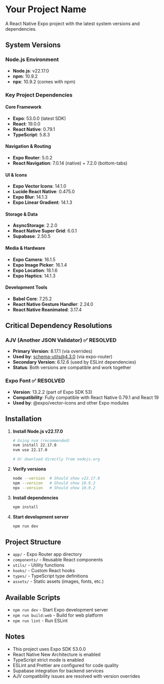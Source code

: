 # Your Project Name

A React Native Expo project with the latest system versions and dependencies.

## System Versions

### Node.js Environment
- **Node.js**: v22.17.0
- **npm**: 10.9.2
- **npx**: 10.9.2 (comes with npm)

### Key Project Dependencies

#### Core Framework
- **Expo**: 53.0.0 (latest SDK)
- **React**: 19.0.0
- **React Native**: 0.79.1
- **TypeScript**: 5.8.3

#### Navigation & Routing
- **Expo Router**: 5.0.2
- **React Navigation**: 7.0.14 (native) + 7.2.0 (bottom-tabs)

#### UI & Icons
- **Expo Vector Icons**: 14.1.0
- **Lucide React Native**: 0.475.0
- **Expo Blur**: 14.1.3
- **Expo Linear Gradient**: 14.1.3

#### Storage & Data
- **AsyncStorage**: 2.2.0
- **React Native Super Grid**: 6.0.1
- **Supabase**: 2.50.5

#### Media & Hardware
- **Expo Camera**: 16.1.5
- **Expo Image Picker**: 16.1.4
- **Expo Location**: 18.1.6
- **Expo Haptics**: 14.1.3

#### Development Tools
- **Babel Core**: 7.25.2
- **React Native Gesture Handler**: 2.24.0
- **React Native Reanimated**: 3.17.4

## Critical Dependency Resolutions

### AJV (Another JSON Validator) ✅ RESOLVED
- **Primary Version**: 8.17.1 (via overrides)
- **Used by**: schema-utils@4.3.0 (via expo-router)
- **Secondary Version**: 6.12.6 (used by ESLint dependencies)
- **Status**: Both versions are compatible and work together

### Expo Font ✅ RESOLVED
- **Version**: 13.2.2 (part of Expo SDK 53)
- **Compatibility**: Fully compatible with React Native 0.79.1 and React 19
- **Used by**: @expo/vector-icons and other Expo modules

## Installation

1. **Install Node.js v22.17.0**
   ```bash
   # Using nvm (recommended)
   nvm install 22.17.0
   nvm use 22.17.0
   
   # Or download directly from nodejs.org
   ```

2. **Verify versions**
   ```bash
   node --version  # Should show v22.17.0
   npm --version   # Should show 10.9.2
   npx --version   # Should show 10.9.2
   ```

3. **Install dependencies**
   ```bash
   npm install
   ```

4. **Start development server**
   ```bash
   npm run dev
   ```

## Project Structure

- `app/` - Expo Router app directory
- `components/` - Reusable React components
- `utils/` - Utility functions
- `hooks/` - Custom React hooks
- `types/` - TypeScript type definitions
- `assets/` - Static assets (images, fonts, etc.)

## Available Scripts

- `npm run dev` - Start Expo development server
- `npm run build:web` - Build for web platform
- `npm run lint` - Run ESLint

## Notes

- This project uses Expo SDK 53.0.0
- React Native New Architecture is enabled
- TypeScript strict mode is enabled
- ESLint and Prettier are configured for code quality
- Supabase integration for backend services
- AJV compatibility issues are resolved with version overrides
